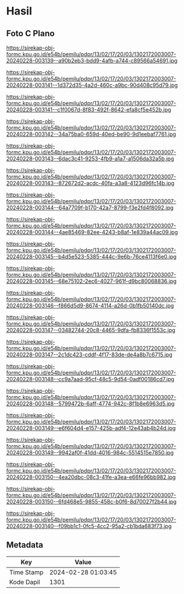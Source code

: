 # Hasil

## Foto C Plano

https://sirekap-obj-formc.kpu.go.id/e54b/pemilu/pdpr/13/02/17/20/03/1302172003007-20240228-003139--a90b2eb3-bdd9-4afb-a744-c89566a54691.jpg

https://sirekap-obj-formc.kpu.go.id/e54b/pemilu/pdpr/13/02/17/20/03/1302172003007-20240228-003141--1d372d35-4a2d-460c-a9bc-90d408c95d79.jpg

https://sirekap-obj-formc.kpu.go.id/e54b/pemilu/pdpr/13/02/17/20/03/1302172003007-20240228-003141--c1f0067d-8f83-492f-8642-efa8cf5e452b.jpg

https://sirekap-obj-formc.kpu.go.id/e54b/pemilu/pdpr/13/02/17/20/03/1302172003007-20240228-003142--34a75ba0-659d-40ed-be90-9d1eebaf7761.jpg

https://sirekap-obj-formc.kpu.go.id/e54b/pemilu/pdpr/13/02/17/20/03/1302172003007-20240228-003143--6dac3c41-9253-4fb9-a1a7-a1506da32a5b.jpg

https://sirekap-obj-formc.kpu.go.id/e54b/pemilu/pdpr/13/02/17/20/03/1302172003007-20240228-003143--872672d2-acdc-40fa-a3a8-4123d96fc14b.jpg

https://sirekap-obj-formc.kpu.go.id/e54b/pemilu/pdpr/13/02/17/20/03/1302172003007-20240228-003144--64a7709f-b170-42a7-8799-f3e2fd4f8092.jpg

https://sirekap-obj-formc.kpu.go.id/e54b/pemilu/pdpr/13/02/17/20/03/1302172003007-20240228-003144--4ae85469-82ee-4243-b8af-1e839a44ac09.jpg

https://sirekap-obj-formc.kpu.go.id/e54b/pemilu/pdpr/13/02/17/20/03/1302172003007-20240228-003145--b4d5e523-5385-444c-9e6b-76ce4113f6e0.jpg

https://sirekap-obj-formc.kpu.go.id/e54b/pemilu/pdpr/13/02/17/20/03/1302172003007-20240228-003145--68e75102-2ec6-4027-961f-d9bc80068836.jpg

https://sirekap-obj-formc.kpu.go.id/e54b/pemilu/pdpr/13/02/17/20/03/1302172003007-20240228-003146--f866d5d9-8674-4114-a26d-0b1fb50140dc.jpg

https://sirekap-obj-formc.kpu.go.id/e54b/pemilu/pdpr/13/02/17/20/03/1302172003007-20240228-003147--03482744-20c8-4465-9dfa-fb8336f1553c.jpg

https://sirekap-obj-formc.kpu.go.id/e54b/pemilu/pdpr/13/02/17/20/03/1302172003007-20240228-003147--2c1dc423-cddf-4f17-83de-de4a8b7c6715.jpg

https://sirekap-obj-formc.kpu.go.id/e54b/pemilu/pdpr/13/02/17/20/03/1302172003007-20240228-003148--cc9a7aad-95cf-48c5-9d54-0adf00186cd7.jpg

https://sirekap-obj-formc.kpu.go.id/e54b/pemilu/pdpr/13/02/17/20/03/1302172003007-20240228-003148--5799472b-6aff-4774-942c-8f1b8e6963d5.jpg

https://sirekap-obj-formc.kpu.go.id/e54b/pemilu/pdpr/13/02/17/20/03/1302172003007-20240228-003149--e6f604d4-e157-425b-adf4-12e43ab4b24d.jpg

https://sirekap-obj-formc.kpu.go.id/e54b/pemilu/pdpr/13/02/17/20/03/1302172003007-20240228-003149--9942af0f-41dd-4016-984c-5514515e7850.jpg

https://sirekap-obj-formc.kpu.go.id/e54b/pemilu/pdpr/13/02/17/20/03/1302172003007-20240228-003150--4ea20dbc-08c3-41fe-a3ea-e66fe96bb982.jpg

https://sirekap-obj-formc.kpu.go.id/e54b/pemilu/pdpr/13/02/17/20/03/1302172003007-20240228-003150--6fd468e5-9855-458c-b0f6-8d70027f2b44.jpg

https://sirekap-obj-formc.kpu.go.id/e54b/pemilu/pdpr/13/02/17/20/03/1302172003007-20240228-003140--f09bb1c1-0fc5-4cc2-95a2-cb1bda683f73.jpg


## Metadata

| Key        | Value               |
| ---------- | ------------------- |
| Time Stamp | 2024-02-28 01:03:45 |
| Kode Dapil | 1301                |



